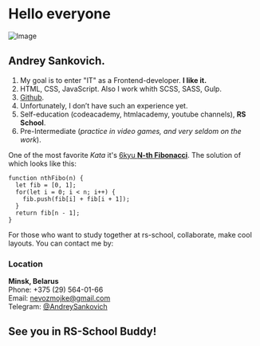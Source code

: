 # Hello everyone
![Image](https://cdn1.savepice.ru/uploads/2021/9/6/b403b411f21a9d2be223873b5709319b-full.jpg)

## Andrey Sankovich.
1. My goal is to enter "IT" as a Frontend-developer. **I like it.**
2. HTML, CSS, JavaScript. Also I work whith SCSS, SASS, Gulp.
3. [Github](https://github.com/AndreySankovich).
4. Unfortunately, I don’t have such an experience yet.
5. Self-education (codeacademy, htmlacademy, youtube channels), **RS School**.
6. Pre-Intermediate (*practice in video games, and very seldom on the work*).

One of the most favorite *Kata* it's [6kyu **N-th Fibonacci**](https://www.codewars.com/kata/522551eee9abb932420004a0). 
The solution of which looks like this:
```
function nthFibo(n) {
  let fib = [0, 1];
  for(let i = 0; i < n; i++) {
    fib.push(fib[i] + fib[i + 1]);
  }
  return fib[n - 1];
}
```
For those who want to study together at rs-school, collaborate, make cool layouts. You can contact me by:
### Location 
**Minsk, Belarus**\
Phone: +375 (29) 564-01-66\
Email: [nevozmojke@gmail.com](nevozmojke@gmail.com)\
Telegram: [@AndreySankovich](https://telegram.me/AndreySankovich)


## See you in RS-School Buddy!
